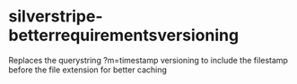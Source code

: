 silverstripe-betterrequirementsversioning
=========================================

Replaces the querystring ?m=timestamp versioning to include the filestamp before the file extension for better caching
